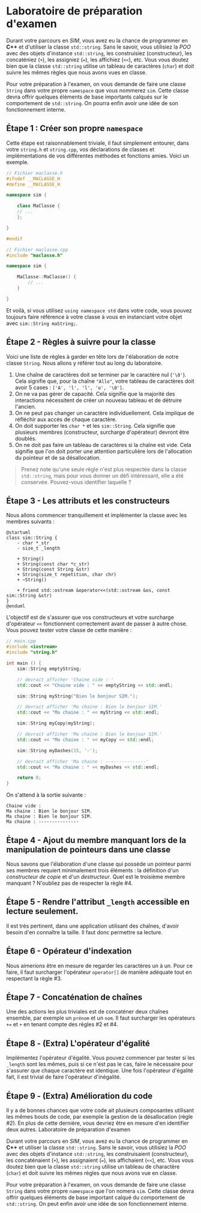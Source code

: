# Laboratoire de préparation d'examen

Durant votre parcours en *SIM*, vous avez eu la chance de programmer en **C++** et d'utiliser la classe `std::string`. Sans le savoir, vous utilisiez la *POO* avec des objets d'instance `std::string`, les construisiez (constructeur), les concaténiez (`+`), les assigniez (`=`), les affichiez (`<<`), etc. Vous vous doutez bien que la classe `std::string` utilise un tableau de caractères (`char`) et doit suivre les mêmes règles que nous avons vues en classe.

Pour votre préparation à l'examen, on vous demande de faire une classe `String` dans votre propre `namespace` que vous nommerez `sim`. Cette classe devra offrir quelques éléments de base importants calqués sur le comportement de `std::string`. On pourra enfin avoir une idée de son fonctionnement interne.

## Étape 1 : Créer son propre `namespace`

Cette étape est raisonnablement triviale, il faut simplement entourer, dans votre `string.h` et `string.cpp`, vos déclarations de classes et implémentations de vos différentes méthodes et fonctions amies. Voici un exemple.

```cpp
// Fichier maclasse.h
#ifndef __MACLASSE_H
#define __MACLASSE_H

namespace sim {

    class MaClasse {
    // ...
    };

}

#endif

// Fichier maclasse.cpp
#include "maclasse.h"

namespace sim {

    MaClasse::MaClasse() {
        // ...
    }

}
```

Et voilà, si vous utilisez `using namespace std` dans votre code, vous pouvez toujours faire référence à votre classe à vous en instanciant votre objet avec `sim::String maString;`.

## Étape 2 - Règles à suivre pour la classe

Voici une liste de règles à garder en tête lors de l'élaboration de notre classe `String`. Nous allons y référer tout au long du laboratoire.

1. Une chaîne de caractères doit se terminer par le caractère nul (`'\0'`). Cela signifie que, pour la chaîne `"Allo"`, votre tableau de caractères doit avoir 5 cases : `['A', 'l', 'l', 'o', '\0']`.
1. On ne va pas gérer de capacité. Cela signifie que la majorité des interactions nécessitent de créer un nouveau tableau et de détruire l'ancien.
1. On ne peut pas changer un caractère individuellement. Cela implique de réfléchir aux accès de chaque caractère.
1. On doit supporter les `char *` et les `sim::String`. Cela signifie que plusieurs membres (constructeur, surcharge d'opérateur) devront être doublés.
1. On ne doit pas faire un tableau de caractères si la chaîne est vide. Cela signifie que l'on doit porter une attention particulière lors de l'allocation du pointeur et de sa désallocation.

> Prenez note qu'une seule règle n'est plus respectée dans la classe `std::string`, mais pour vous donner un défi intéressant, elle a été conservée. Pouvez-vous identifier laquelle ?

## Étape 3 - Les attributs et les constructeurs

Nous allons commencer tranquillement et implémenter la classe avec les membres suivants :

```plantuml
@startuml
class sim::String {
    - char *_str
    - size_t _length

    + String()
    + String(const char *c_str)
    + String(const String &str)
    + String(size_t repetition, char chr)
    + ~String()

    + friend std::ostream &operator<<(std::ostream &os, const sim::String &str)
}
@enduml
```

L'objectif est de s'assurer que vos constructeurs et votre surcharge d'opérateur `<<` fonctionnent correctement avant de passer à autre chose. Vous pouvez tester votre classe de cette manière :

```cpp
// main.cpp
#include <iostream>
#include "string.h"

int main () {
    sim::String emptyString;

    // devrait afficher 'Chaine vide : '
    std::cout << "Chaine vide : " << emptyString << std::endl;

    sim::String myString("Bien le bonjour SIM.");

    // devrait afficher 'Ma chaine : Bien le bonjour SIM.'
    std::cout << "Ma chaine : " << myString << std::endl;   

    sim::String myCopy(myString);

    // devrait afficher 'Ma chaine : Bien le bonjour SIM.'
    std::cout << "Ma chaine : " << myCopy << std::endl;

    sim::String myDashes(15, '-');

    // devrait afficher 'Ma chaine : ---------------'
    std::cout << "Ma chaine : " << myDashes << std::endl;

    return 0;
}
```

On s'attend à la sortie suivante :

```
Chaine vide :
Ma chaine : Bien le bonjour SIM.
Ma chaine : Bien le bonjour SIM.
Ma chaine : ---------------
```

## Étape 4 - Ajout du membre manquant lors de la manipulation de pointeurs dans une classe

Nous savons que l'élaboration d'une classe qui possède un pointeur parmi ses membres requiert minimalement trois éléments : la définition d'un *constructeur de copie* et d'un *destructeur*. Quel est le troisième membre manquant ? N'oubliez pas de respecter la règle #4.

## Étape 5 - Rendre l'attribut `_length` accessible en lecture seulement.

Il est très pertinent, dans une application utilisant des chaînes, d'avoir besoin d'en connaître la taille. Il faut donc permettre sa lecture.

## Étape 6 - Opérateur d'indexation

Nous aimerions être en mesure de regarder les caractères un à un. Pour ce faire, il faut surcharger l'opérateur `operator[]` de manière adéquate tout en respectant la règle #3.

## Étape 7 - Concaténation de chaînes

Une des actions les plus triviales est de concaténer deux chaînes ensemble, par exemple un `prénom` et un `nom`. Il faut surcharger les opérateurs `+=` et `+` en tenant compte des règles #2 et #4.

## Étape 8 - (Extra) L'opérateur d'égalité

Implémentez l'opérateur d'égalité. Vous pouvez commencer par tester si les `_length` sont les mêmes, puis si ce n'est pas le cas, faire le nécessaire pour s'assurer que chaque caractère est identique. Une fois l'opérateur d'égalité fait, il est trivial de faire l'opérateur d'inégalité.

## Étape 9 - (Extra) Amélioration du code

Il y a de bonnes chances que votre code ait plusieurs composantes utilisant les mêmes bouts de code, par exemple la gestion de la désallocation (règle #2). En plus de cette dernière, vous devriez être en mesure d'en identifier deux autres. Laboratoire de préparation d'examen

Durant votre parcours en *SIM*, vous avez eu la chance de programmer en **C++** et utiliser la classe `std::string`. Sans le savoir, vous utilisiez la *POO* avec des objets d'instance `std::string`, les construisaient (constructeur), les concaténaient (`+`), les assignaient (`=`), les affichaient (`<<`), etc. Vous vous doutez bien que la classe `std::string` utilise un tableau de charactère (`char`) et doit suivre les mêmes règles que nous avons vue en classe.

Pour votre préparation à l'examen, on vous demande de faire une classe `String` dans votre propre `namespace` que l'on nomera `sim`. Cette classe devra offrir quelques éléments de base important calqué du comportement de `std::string`. On peut enfin avoir une idée de son fonctionnement interne.

